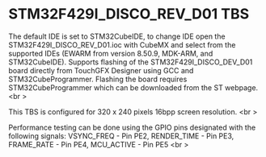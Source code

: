 # STM32F429I_DISCO_REV_D01 TBS

The default IDE is set to STM32CubeIDE, to change IDE open the STM32F429I_DISCO_REV_D01.ioc with CubeMX and select from the supported IDEs (EWARM from version 8.50.9, MDK-ARM, and STM32CubeIDE). Supports flashing of the STM32F429I_DISCO_DEV_D01 board directly from TouchGFX Designer using GCC and STM32CubeProgrammer. Flashing the board requires STM32CubeProgrammer which can be downloaded from the ST webpage.
<br \>

This TBS is configured for 320 x 240 pixels 16bpp screen resolution.  <br \>

Performance testing can be done using the GPIO pins designated with the following signals: VSYNC_FREQ  - Pin PE2, RENDER_TIME - Pin PE3, FRAME_RATE  - Pin PE4, MCU_ACTIVE  - Pin PE5
<br \>
 
